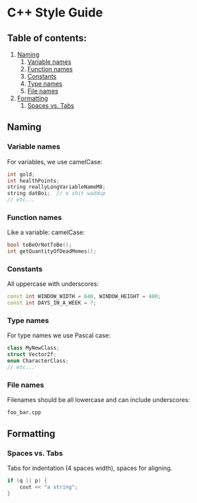 # C++ Style Guide
## Table of contents:
1.  [Naming](#naming)
    1.  [Variable names](#variable-names)
    2.  [Function names](#function-names)
    3.  [Constants](#constants)
    4.  [Type names](#type-names)
    5.  [File names](#file-names)
2.  [Formatting](#formatting)
    1.  [Spaces vs. Tabs](#spaces-vs-tabs)

## Naming
### Variable names
For variables, we use camelCase:
```c++
int gold;
int healthPoints;
string reallyLongVariableNameM8;
string datBoi;  // o shit waddup
// etc...
```

### Function names
Like a variable: camelCase:
```c++
bool toBeOrNotToBe();
int getQuantityOfDeadMemes();
```

### Constants
All uppercase with underscores:
```c++
const int WINDOW_WIDTH = 640, WINDOW_HEIGHT = 480;
const int DAYS_IN_A_WEEK = 7;
```

### Type names
For type names we use Pascal case:
```c++
class MyNewClass;
struct Vector2f;
enum CharacterClass;
// etc...
```

### File names
Filenames should be all lowercase and can include underscores:
```
foo_bar.cpp
```

## Formatting
### Spaces vs. Tabs
Tabs for indentation (4 spaces width), spaces for aligning.

```c++
if (q || p) {
    cout << "a string";
}
```
